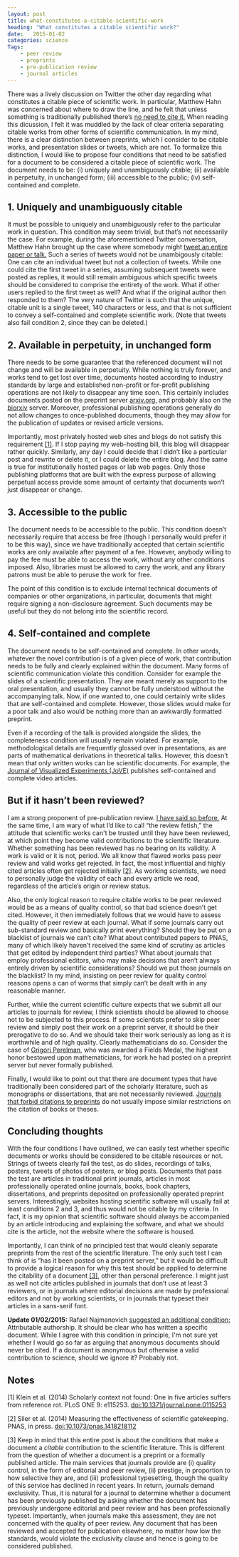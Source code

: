 ```yaml
---
layout: post
title: what-constitutes-a-citable-scientific-work
heading: "What constitutes a citable scientific work?"
date:   2015-01-02
categories: science
Tags:
    - peer review
    - preprints
    - pre-publication review
    - journal articles
---
```

There was a lively discussion on Twitter the other day regarding what constitutes a citable piece of scientific work. In particular, Matthew Hahn was concerned about where to draw the line, and he felt that unless something is traditionally published there’s [no need to cite it.](https://twitter.com/3rdreviewer/status/549365313331290112) When reading this dicussion, I felt it was muddled by the lack of clear criteria separating citable works from other forms of scientific communication. In my mind, there is a clear distinction between preprints, which I consider to be citable works, and presentation slides or tweets, which are not. To formalize this distinction, I would like to propose four conditions that need to be satisfied for a document to be considered a citable piece of scientific work. The document needs to be: (i) uniquely and unambiguously citable; (ii) available in perpetuity, in unchanged form; (iii) accessible to the public; (iv) self-contained and complete.

<!--more-->

## 1. Uniquely and unambiguously citable
It must be possible to uniquely and unambiguously refer to the particular work in question. This condition may seem trivial, but that’s not necessarily the case. For example, during the aforementioned Twitter conversation, Matthew Hahn brought up the case where somebody might [tweet an entire paper or talk.](https://twitter.com/3rdreviewer/status/549381166722469888) Such a series of tweets would not be unambigously citable: One can cite an individual tweet but not a collection of tweets. While one could cite the first tweet in a series, assuming subsequent tweets were posted as replies, it would still remain ambiguous which specific tweets should be considered to comprise the entirety of the work. What if other users replied to the first tweet as well? And what if the original author then responded to them? The very nature of Twitter is such that the unique, citable unit is a single tweet, 140 characters or less, and that is not sufficient to convey a self-contained and complete scientific work. (Note that tweets also fail condition 2, since they can be deleted.)

## 2. Available in perpetuity, in unchanged form
There needs to be some guarantee that the referenced document will not change and will be available in perpetuity. While nothing is truly forever, and works tend to get lost over time, documents hosted according to industry standards by large and established non-profit or for-profit publishing operations are not likely to disappear any time soon. This certainly includes documents posted on the preprint server [arxiv.org,](http://arxiv.org/) and probably also on the [biorxiv](http://biorxiv.org/) server. Moreover, professional publishing operations generally do not allow changes to once-published documents, though they may allow for the publication of updates or revised article versions.

Importantly, most privately hosted web sites and blogs do not satisfy this requirement [[1]](#note1). If I stop paying my web-hosting bill, this blog will disappear rather quickly. Similarly, any day I could decide that I didn’t like a particular post and rewrite or delete it, or I could delete the entire blog. And the same is true for institutionally hosted pages or lab web pages. Only those publishing platforms that are built with the express purpose of allowing perpetual access provide some amount of certainty that documents won’t just disappear or change.

## 3. Accessible to the public
The document needs to be accessible to the public. This condition doesn’t necessarily require that access be free (though I personally would prefer it to be this way), since we have traditionally accepted that certain scientific works are only available after payment of a fee. However, anybody willing to pay the fee must be able to access the work, without any other conditions imposed. Also, libraries must be allowed to carry the work, and any library patrons must be able to peruse the work for free.

The point of this condition is to exclude internal technical documents of companies or other organizations, in particular, documents that might require signing a non-disclosure agreement. Such documents may be useful but they do not belong into the scientific record.

## 4. Self-contained and complete

The document needs to be self-contained and complete. In other words, whatever the novel contribution is of a given piece of work, that contribution needs to be fully and clearly explained within the document. Many forms of scientific communication violate this condition. Consider for example the slides of a scientific presentation. They are meant merely as support to the oral presentation, and usually they cannot be fully understood without the accompanying talk. Now, if one wanted to, one could certainly write slides that are self-contained and complete. However, those slides would make for a poor talk and also would be nothing more than an awkwardly formatted preprint.

Even if a recording of the talk is provided alongside the slides, the completeness condition will usually remain violated. For example, methodological details are frequently glossed over in presentations, as are parts of mathematical derivations in theoretical talks. However, this doesn’t mean that only written works can be scientific documents. For example, the [Journal of Visualized Experiments (JoVE)](http://www.jove.com/) publishes self-contained and complete video articles.

## But if it hasn’t been reviewed?

I am a strong proponent of pre-publication review. [I have said so before.](/blog/2013/12/21/the-value-of-pre-publication-peer-review) At the same time, I am wary of what I’d like to call “the review fetish,” the attitude that scientific works can't be trusted until they have been reviewed, at which point they become valid contributions to the scientific literature. Whether something has been reviewed has no bearing on its validity. A work is valid or it is not, period. We all know that flawed works pass peer review and valid works get rejected. In fact, the most influential and highly cited articles often get rejected initially [[2]](#note2). As working scientists, we need to personally judge the validity of each and every article we read, regardless of the article’s origin or review status.

Also, the only logical reason to require citable works to be peer reviewed would be as a means of quality control, so that bad science doesn’t get cited. However, it then immediately follows that we would have to assess the quality of peer review at each journal. What if some journals carry out sub-standard review and basically print everything? Should they be put on a blacklist of journals we can’t cite? What about contributed papers to PNAS, many of which likely haven’t received the same kind of scrutiny as articles that get edited by independent third parties? What about journals that employ professional editors, who may make decisions that aren’t always entirely driven by scientific considerations? Should we put those journals on the blacklist? In my mind, insisting on peer review for quality control reasons opens a can of worms that simply can’t be dealt with in any reasonable manner.

Further, while the current scientific culture expects that we submit all our articles to journals for review, I think scientists should be allowed to choose not to be subjected to this process. If some scientists prefer to skip peer review and simply post their work on a preprint server, it should be their prerogative to do so. And we should take their work seriously as long as it is worthwhile and of high quality. Clearly mathematicians do so. Consider the case of [Grigori Perelman,](http://en.wikipedia.org/wiki/Grigori_Perelman) who was awarded a Fields Medal, the highest honor bestowed upon mathematicians, for work he had posted on a preprint server but never formally published.

Finally, I would like to point out that there are document types that have traditionally been considered part of the scholarly literature, such as monographs or dissertations, that are not necessarily reviewed. [Journals that forbid citations to preprints](http://haldanessieve.org/2013/08/26/thoughts-on-mbes-preprint-citation-policy/) do not usually impose similar restrictions on the citation of books or theses.

## Concluding thoughts

With the four conditions I have outlined, we can easily test whether specific documents or works should be considered to be citable resources or not. Strings of tweets clearly fail the test, as do slides, recordings of talks, posters, tweets of photos of posters, or blog posts. Documents that pass the test are articles in traditional print journals, articles in most professionally operated online journals, books, book chapters, dissertations, and preprints deposited on professionally operated preprint servers. Interestingly, websites hosting scientific software will usually fail at least conditions 2 and 3, and thus would not be citable by my criteria. In fact, it is my opinion that scientific software should always be accompanied by an article introducing and explaining the software, and what we should cite is the article, not the website where the software is housed. 

Importantly, I can think of no principled test that would cleanly separate preprints from the rest of the scientific literature. The only such test I can think of is “has it been posted on a preprint server,” but it would be difficult to provide a logical reason for why this test should be applied to determine the citability of a document [[3]](#note3), other than personal preference. I might just as well not cite articles published in journals that don’t use at least 3 reviewers, or in journals where editorial decisions are made by professional editors and not by working scientists, or in journals that typeset their articles in a sans-serif font.

**Update 01/02/2015:** Rafael Najmanovich [suggested an additional condition:](https://twitter.com/RNajmanovich/status/551155998350901248) Attributable authorship. It should be clear who has written a specific document. While I agree with this condition in principle, I'm not sure yet whether I would go so far as arguing that anonymous documents should never be cited. If a document is anonymous but otherwise a valid contribution to science, should we ignore it? Probably not.

## Notes

[1]<a id="note1"></a> Klein et al. (2014) Scholarly context not found: One in five articles suffers from reference rot. PLoS ONE 9: e115253. [doi:10.1371/journal.pone.0115253](https://doi.org/10.1371/journal.pone.0115253)

[2]<a id="note2"></a> Siler et al. (2014) Measuring the effectiveness of scientific gatekeeping. PNAS, in press. [doi:10.1073/pnas.1418218112](https://doi.org/10.1073/pnas.1418218112)

[3]<a id="note3"></a> Keep in mind that this entire post is about the conditions that make a document a *citable* contribution to the scientific literature. This is different from the question of whether a document is a preprint or a formally published article. The main services that journals provide are (i) quality control, in the form of editorial and peer review, (ii) prestige, in proportion to how selective they are, and (iii) professional typesetting, though the quality of this service has declined in recent years. In return, journals demand exclusivity. Thus, it is natural for a journal to determine whether a document has been previously published by asking whether the document has previously undergone editorial and peer review and has been professionally typeset. Importantly, when journals make this assessment, they are not concerned with the quality of peer review. Any document that has been reviewed and accepted for publication elsewhere, no matter how low the standards, would violate the exclusivity clause and hence is going to be considered published.
